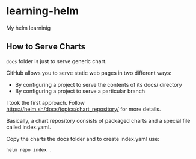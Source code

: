 # learning-helm

My helm learninig

## How to Serve Charts

`docs` folder is just to serve generic chart.

GitHub allows you to serve static web pages in two different ways:

* By configuring a project to serve the contents of its docs/ directory
* By configuring a project to serve a particular branch

I took the first approach. Follow https://helm.sh/docs/topics/chart_repository/ for more details.

Basically, a chart repository consists of packaged charts and a special file called index.yaml.

Copy the charts the docs folder and to create index.yaml use:

```
helm repo index .
```


